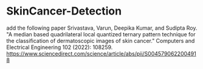 # SkinCancer-Detection
add the following paper 
Srivastava, Varun, Deepika Kumar, and Sudipta Roy. "A median based quadrilateral local quantized ternary pattern technique for the classification of dermatoscopic images of skin cancer." Computers and Electrical Engineering 102 (2022): 108259.
https://www.sciencedirect.com/science/article/abs/pii/S0045790622004918
